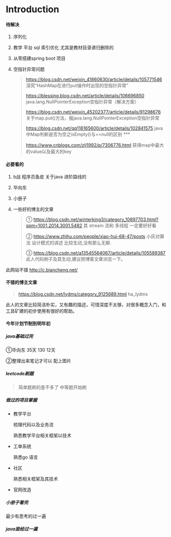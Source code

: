 # Introduction

#### 待解决

1. 序列化

2. 教学 平台 sql 索引优化  尤其是教材目录递归删除的

3. 从零搭建spring boot 项目 

4. 空指针异常问题

   >https://blog.csdn.net/weixin_41860630/article/details/105771546  深究“HashMap在进行put操作时出现的空指针异常” 
   >
   >https://blessing.blog.csdn.net/article/details/106696850     java.lang.NullPointerException空指针异常（解决方案） 
   >
   >https://blog.csdn.net/weixin_45202377/article/details/91298676   关于map.put()方法，报java.lang.NullPointerException空指针异常 
   >
   >https://blog.csdn.net/qq116165600/article/details/102841575   java中Map判断是否为空之isEmpty()与==null的区别 *** 
   >
   >https://www.cnblogs.com/zlj1992/p/7306776.html  获得map中最大的value以及最大的key

#### 必要看的

1. b战 程序员鱼皮 关于java 进阶路线的

2. 毕向东

3. 小册子

4. 一些好的博主的文章

   >① https://blog.csdn.net/winterking3/category_10897703.html?spm=1001.2014.3001.5482  其 stream 流和 多线程 一定要好好看
   >
   >② https://www.zhihu.com/people/xiao-hui-68-47/posts 小灰对算法 设计模式的讲述 比较生动,没有那么无聊.
   >
   >③ https://blog.csdn.net/a13545564067/article/details/105589387  此人代码例子及其生动,建议把博客文章浏览一下。

此网站不错 http://c.biancheng.net/

#### 不错的博主文章

>https://blog.csdn.net/lydms/category_9125689.html    ha_lydms

此人的文章比较简洁朴实，又有趣的描述，可惜深度不太够，对很多概念入门，和工具矿建的初步使用有很好的帮助。



#### 今年计划节制到明年初

##### java基础过完  

①毕向东 35天 130 12天 

②整理出来笔记才可以 配上图片

##### leetcode刷题

>简单题刷的差不多了 中等题开始刷

##### 做过的项目掌握

- 教学平台

  梳理代码以及业务流

  熟悉教学平台相关框架以技术

- 工单系统

  熟悉go 语言 

- 社区

  熟悉相关框架及其技术

- 官网改造

  

##### 小册子看完

最少有思考的过一遍

##### java面经过一遍

